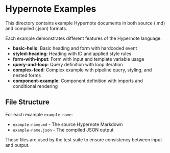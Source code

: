 # Hypernote Examples

This directory contains example Hypernote documents in both source (.md) and compiled (.json) formats.

Each example demonstrates different features of the Hypernote language:

- **basic-hello**: Basic heading and form with hardcoded event
- **styled-heading**: Heading with ID and applied style rules
- **form-with-input**: Form with input and template variable usage
- **query-and-loop**: Query definition with loop iteration
- **complex-feed**: Complex example with pipeline query, styling, and nested forms
- **component-example**: Component definition with imports and conditional rendering

## File Structure

For each example `example-name`:
- `example-name.md` - The source Hypernote Markdown
- `example-name.json` - The compiled JSON output

These files are used by the test suite to ensure consistency between input and output.
